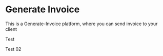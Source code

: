 <h1>Generate Invoice</h1>
<a>This is a Generate-Invoice platform, where you can send invoice to your client</a>
<p>Test</p>
<p>Test 02</p>